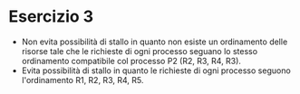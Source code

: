 # Esercizio 3
- Non evita possibilità di stallo in quanto non esiste un ordinamento delle risorse tale che le richieste di ogni processo seguano lo stesso ordinamento compatibile col processo P2 (R2, R3, R4, R3).
- Evita possibilità di stallo in quanto le richieste di ogni processo seguono l'ordinamento R1, R2, R3, R4, R5.
